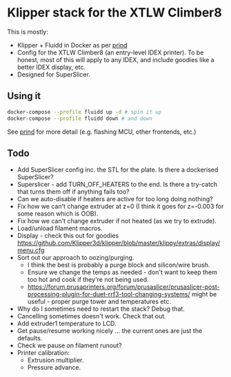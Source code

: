 # Klipper stack for the XTLW Climber8

This is mostly:

- Klipper + Fluidd in Docker as per [prind](https://github.com/mkuf/prind)
- Config for the XTLW Climber8 (an entry-level IDEX printer). To be honest, most of this will apply to any IDEX, and include goodies like a better IDEX display, etc.
- Designed for SuperSlicer.

## Using it

```sh
docker-compose --profile fluidd up -d # spin it up
docker-compose --profile fluidd down # and down
```

See [prind](https://github.com/mkuf/prind) for more detail (e.g. flashing MCU, other frontends, etc.)

## Todo

- Add SuperSlicer config inc. the STL for the plate. Is there a dockerised SuperSlicer?
- Superslicer - add TURN_OFF_HEATERS to the end. Is there a try-catch that turns them off if anything fails too?
- Can we auto-disable if heaters are active for too long doing nothing?
- Fix how we can't change extruder at z=0 (I think it goes for z=-0.003 for some reason which is OOB).
- Fix how we can't change extruder if not heated (as we try to extrude).
- Load/unload filament macros.
- Display - check this out for goodies https://github.com/Klipper3d/klipper/blob/master/klippy/extras/display/menu.cfg
- Sort out our approach to oozing/purging. 
  - I think the best is probably a purge block and silicon/wire brush. 
  - Ensure we change the temps as needed - don't want to keep them too hot and cook if they're not being used.
  - https://forum.prusaprinters.org/forum/prusaslicer/prusaslicer-post-processing-plugin-for-duet-rrf3-tool-changing-systems/ might be useful - proper purge tower and temperatures etc.
- Why do I sometimes need to restart the stack? Debug that.
- Cancelling sometimes doesn't work. Check that out.
- Add extruder1 temperature to LCD. 
- Get pause/resume working nicely ... the current ones are just the defaults.
- Check we pause on filament runout?
- Printer calibration:
  - Extrusion multiplier.
  - Pressure advance.